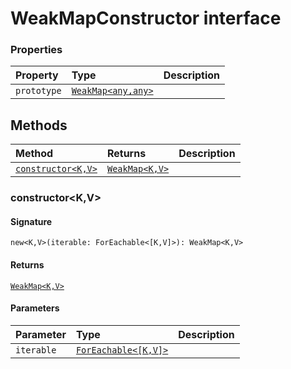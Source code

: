 # WeakMapConstructor interface










### Properties

| Property	   | Type	| Description|
|:-------------|:-------|:-----------|
|`prototype`      | [`WeakMap<any,any>`](WeakMap.md) |  |




## Methods

| Method	   |  Returns	| Description|
|:-------------|:-------|:-----------|
|[`constructor<K,V>`](#constructor<k,v>)      | [`WeakMap<K,V>`](WeakMap.md) |  |



### constructor<K,V>



#### Signature
`new<K,V>(iterable: ForEachable<[K,V]>): WeakMap<K,V>`

#### Returns
[`WeakMap<K,V>`](WeakMap.md)

#### Parameters


| Parameter	   | Type    | Description |
|:-------------|:---------------|:------------|
| `iterable`    | [`ForEachable<[K,V]>`](ForEachable.md) |  |

